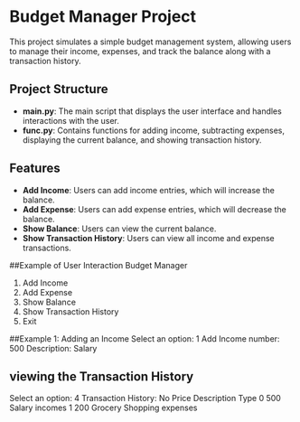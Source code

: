 # Budget Manager Project

This project simulates a simple budget management system, allowing users to manage their income, expenses, and track the balance along with a transaction history.

## Project Structure

- **main.py**: The main script that displays the user interface and handles interactions with the user.
- **func.py**: Contains functions for adding income, subtracting expenses, displaying the current balance, and showing transaction history.

## Features

- **Add Income**: Users can add income entries, which will increase the balance.
- **Add Expense**: Users can add expense entries, which will decrease the balance.
- **Show Balance**: Users can view the current balance.
- **Show Transaction History**: Users can view all income and expense transactions.

##Example of User Interaction
Budget Manager
1. Add Income
2. Add Expense
3. Show Balance
4. Show Transaction History
5. Exit

##Example 1: Adding an Income
Select an option: 1
Add Income number: 500
Description: Salary

## viewing the Transaction History
Select an option: 4
Transaction History:
No   Price   Description         Type
0    500     Salary              incomes
1    200     Grocery Shopping   expenses
